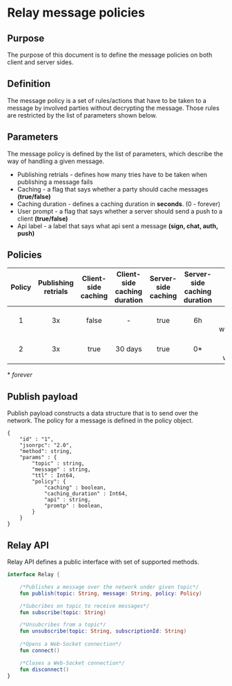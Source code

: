 
# Relay message policies

## Purpose
The purpose of this document is to define the message policies on both client and server sides.

## Definition

The message policy is a set of rules/actions that have to be taken to a message by involved parties without decrypting the message. Those rules are restricted by the list of parameters shown below.

## Parameters

The message policy is defined by the list of parameters, which describe the way of handling a given message. 

* Publishing retrials - defines how many tries have to be taken when publishing a message fails
* Caching - a flag that says whether a party should cache messages **(true/false)**
* Caching duration - defines a caching duration in **seconds**. (0 - forever)
* User prompt - a flag that says whether a server should send a push to a client **(true/false)**
* Api label - a label that says what api sent a message **(sign, chat, auth, push)**

## Policies

| Policy 	| Publishing <br>retrials 	| Client-side <br>caching 	| Client-side <br>caching duration 	| Server-side<br>caching 	| Server-side <br>caching duration  	|            User prompt            	| API label 	|
|:------:	|:-----------------------:	|:-----------------------:	|:--------------------------------:	|:----------------------:	|:---------------------------------:	|:---------------------------------:	|:---------:	|
|    1   	|            3x           	|          false          	|                 -                	|          true          	|                 6h                	| true<br>when<br>wc_sessionRequest 	|    sign   	|
|    2   	|            3x           	|           true          	|              30 days             	|          true          	|                 0*                 	|   true<br>when<br>wc_chatMessage  	|    chat   	|

\* _forever_

## Publish payload

Publish payload constructs a data structure that is to send over the network. The policy for a message is defined in the policy object.

```jsonc
{
	"id" : "1",
	"jsonrpc": "2.0",
	"method": string,
	"params" : {
		"topic" : string,
		"message" : string,  
		"ttl" : Int64, 
        "policy": {
            "caching" : boolean,
            "caching_duration" : Int64,
            "api" : string,
            "promtp" : boolean,
        }
    }
}
```

## Relay API

Relay API defines a public interface with set of supported methods.

```kotlin
interface Relay {

    /*Publishes a message over the network under given topic*/
    fun publish(topic: String, message: String, policy: Policy)

    /*Subcribes on topic to receive messages*/
    fun subscribe(topic: String)

    /*Unsubcribes from a topic*/
    fun unsubscribe(topic: String, subscriptionId: String)
	
    /*Opens a Web-Socket connection*/
    fun connect()

    /*Closes a Web-Socket connection*/
    fun disconnect()
}